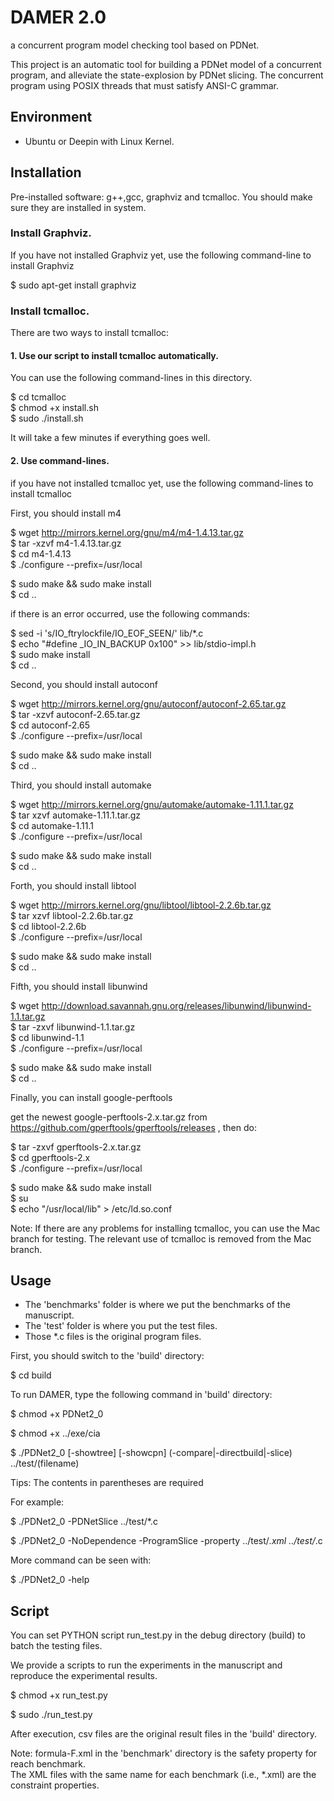# DAMER 2.0

a concurrent program model checking tool based on PDNet.

This project is an automatic tool for building a PDNet model of a concurrent program, and alleviate the state-explosion by PDNet slicing.
The concurrent program using POSIX threads that must satisfy ANSI-C grammar.


## Environment
- Ubuntu or Deepin with Linux Kernel.

## Installation

Pre-installed software: g++,gcc, graphviz and tcmalloc. 
You should make sure they are installed in system.

### Install Graphviz.

If you have not installed Graphviz yet, use the following command-line to install Graphviz

$ sudo apt-get install graphviz

### Install tcmalloc. 

There are two ways to install tcmalloc:

#### 1. Use our script to install tcmalloc automatically.

You can use the following command-lines in this directory.

$ cd tcmalloc \
$ chmod +x install.sh \
$ sudo ./install.sh

It will take a few minutes if everything goes well.

#### 2. Use command-lines.

if you have not installed tcmalloc yet, use the following command-lines to install tcmalloc

First, you should install m4

$ wget http://mirrors.kernel.org/gnu/m4/m4-1.4.13.tar.gz \
$ tar -xzvf m4-1.4.13.tar.gz \
$ cd m4-1.4.13 \
$ ./configure --prefix=/usr/local

$ sudo make && sudo make install \
$ cd ..

if there is an error occurred, use the following commands:

$ sed -i 's/IO_ftrylockfile/IO_EOF_SEEN/' lib/*.c \
$ echo "#define _IO_IN_BACKUP 0x100" >> lib/stdio-impl.h \
$ sudo make install \
$ cd ..

Second, you should install autoconf

$ wget http://mirrors.kernel.org/gnu/autoconf/autoconf-2.65.tar.gz \
$ tar -xzvf autoconf-2.65.tar.gz \
$ cd autoconf-2.65 \
$ ./configure --prefix=/usr/local

$ sudo make && sudo make install \
$ cd ..

Third, you should install automake

$ wget http://mirrors.kernel.org/gnu/automake/automake-1.11.1.tar.gz \
$ tar xzvf automake-1.11.1.tar.gz \
$ cd automake-1.11.1 \
$ ./configure --prefix=/usr/local

$ sudo make && sudo make install \
$ cd ..

Forth, you should install libtool

$ wget http://mirrors.kernel.org/gnu/libtool/libtool-2.2.6b.tar.gz \
$ tar xzvf libtool-2.2.6b.tar.gz \
$ cd libtool-2.2.6b \
$ ./configure --prefix=/usr/local

$ sudo make && sudo make install \
$ cd ..

Fifth, you should install libunwind

$ wget http://download.savannah.gnu.org/releases/libunwind/libunwind-1.1.tar.gz \
$ tar -zxvf libunwind-1.1.tar.gz \
$ cd libunwind-1.1 \
$ ./configure --prefix=/usr/local

$ sudo make && sudo make install \
$ cd ..

Finally, you can install google-perftools

get the newest google-perftools-2.x.tar.gz from https://github.com/gperftools/gperftools/releases , then do:

$ tar -zxvf gperftools-2.x.tar.gz \
$ cd gperftools-2.x \
$ ./configure --prefix=/usr/local

$ sudo make && sudo make install \
$ su \
$ echo "/usr/local/lib" > /etc/ld.so.conf

Note: If there are any problems for installing tcmalloc, you can use the Mac branch for testing. 
The relevant use of tcmalloc is removed from the Mac branch.

## Usage

- The 'benchmarks' folder is where we put the benchmarks of the manuscript. 
- The 'test' folder is where you put the test files.
- Those *.c files is the original program files.

First, you should switch to the 'build' directory:

$ cd build

To run DAMER, type the following command in 'build' directory:

$ chmod +x PDNet2_0

$ chmod +x ../exe/cia

$ ./PDNet2_0 [-showtree] [-showcpn] (-compare|-directbuild|-slice) ../test/(filename)

Tips: The contents in parentheses are required

For example:

$ ./PDNet2_0 -PDNetSlice ../test/*.c

$ ./PDNet2_0 -NoDependence -ProgramSlice -property ../test/*.xml ../test/*.c

More command can be seen with:

$ ./PDNet2_0 -help

## Script

You can set PYTHON script run_test.py in the debug directory (build) to batch the testing files.

We provide a scripts to run the experiments in the manuscript and reproduce the experimental results.

$ chmod +x run_test.py

$ sudo ./run_test.py

After execution, csv files are the original result files in the 'build' directory.

Note: 
formula-F.xml in the 'benchmark' directory is the safety property for reach benchmark.  
The XML files with the same name for each benchmark (i.e., *.xml) are the constraint properties.

